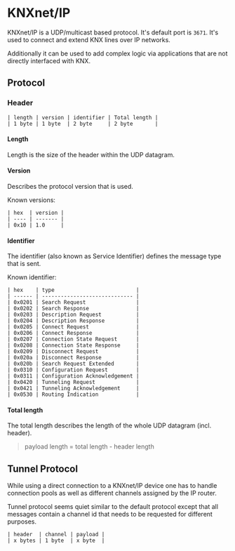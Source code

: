 # KNXnet/IP

KNXnet/IP is a UDP/multicast based protocol. It's default port is `3671`.
It's used to connect and extend KNX lines over IP networks.

Additionally it can be used to add complex logic via applications that are not
directly interfaced with KNX.

## Protocol

### Header

    | length | version | identifier | Total length |
    | 1 byte | 1 byte  | 2 byte     | 2 byte       |

#### Length

Length is the size of the header within the UDP datagram.

#### Version

Describes the protocol version that is used.

Known versions:

    | hex  | version |
    | ---- | ------- |
    | 0x10 | 1.0     |

#### Identifier

The identifier (also known as Service Identifier) defines the message type
that is sent.

Known identifier:

    | hex    | type                          |
    | ------ | ----------------------------- |
    | 0x0201 | Search Request                |
    | 0x0202 | Search Response               |
    | 0x0203 | Description Request           |
    | 0x0204 | Description Response          |
    | 0x0205 | Connect Request               |
    | 0x0206 | Connect Response              |
    | 0x0207 | Connection State Request      |
    | 0x0208 | Connection State Response     |
    | 0x0209 | Disconnect Request            |
    | 0x020a | Disconnect Response           |
    | 0x020b | Search Request Extended       |
    | 0x0310 | Configuration Request         |
    | 0x0311 | Configuration Acknowledgement |
    | 0x0420 | Tunneling Request             |
    | 0x0421 | Tunneling Acknowledgement     |
    | 0x0530 | Routing Indication            |

#### Total length

The total length describes the length of the whole UDP datagram (incl. header).

> payload length = total length - header length

## Tunnel Protocol

While using a direct connection to a KNXnet/IP device one has to handle connection pools
as well as different channels assigned by the IP router.

Tunnel protocol seems quiet similar to the default protocol except that all messages contain
a channel id that needs to be requested for different purposes.

    | header  | channel | payload |
    | x bytes | 1 byte  | x byte  |
